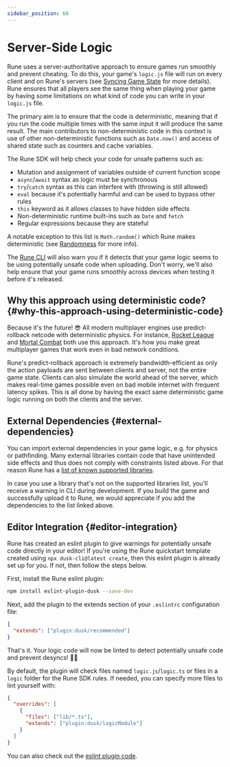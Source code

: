 ```yaml
---
sidebar_position: 60
---
```


# Server-Side Logic

Rune uses a server-authoritative approach to ensure games run smoothly and prevent cheating. To do this, your game's `logic.js` file will run on every client and on Rune's servers (see [Syncing Game State](../how-it-works/syncing-game-state) for more details). Rune ensures that all players see the same thing when playing your game by having some limitations on what kind of code you can write in your `logic.js` file.

The primary aim is to ensure that the code is deterministic, meaning that if you run the code multiple times with the same input it will produce the same result. The main contributors to non-deterministic code in this context is use of other non-deterministic functions such as `Date.now()` and access of shared state such as counters and cache variables.

The Rune SDK will help check your code for unsafe patterns such as:

- Mutation and assignment of variables outside of current function scope
- `async`/`await` syntax as logic must be synchronous
- `try`/`catch` syntax as this can interfere with  (throwing is still allowed)
- `eval` because it's potentially harmful and can be used to bypass other rules
- `this` keyword as it allows classes to have hidden side effects
- Non-deterministic runtime built-ins such as `Date` and `fetch`
- Regular expressions because they are stateful

A notable exception to this list is `Math.random()` which Rune makes deterministic (see [Randomness](../advanced/randomness.md) for more info).

The [Rune CLI](publishing/cli.md) will also warn you if it detects that your game logic seems to be using potentially unsafe code when uploading. Don't worry, we'll also help ensure that your game runs smoothly across devices when testing it before it's released.

## Why this approach using deterministic code? {#why-this-approach-using-deterministic-code}

Because it's the future! 😎 All modern multiplayer engines use predict-rollback netcode with deterministic physics. For instance, [Rocket League](https://www.youtube.com/watch?v=ueEmiDM94IE&t=1416s) and [Mortal Combat](https://www.youtube.com/watch?v=7jb0FOcImdg) both use this approach. It's how you make great multiplayer games that work even in bad network conditions.

Rune's predict-rollback approach is extremely bandwidth-efficient as only the action payloads are sent between clients and server, not the entire game state. Clients can also simulate the world ahead of the server, which makes real-time games possible even on bad mobile internet with frequent latency spikes. This is all done by having the exact same deterministic game logic running on both the clients and the server.

## External Dependencies {#external-dependencies}

You can import external dependencies in your game logic, e.g. for physics or pathfinding. Many external libraries contain code that have unintended side effects and thus does not comply with constraints listed above. For that reason Rune has a [list of known supported libraries](https://github.com/rune/rune/blob/staging/packages/vite-plugin-dusk/src/dependency-whitelist.ts).

In case you use a library that's not on the supported libraries list, you'll receive a warning in CLI during development. If you build the game and successfully upload it to Rune, we would appreciate if you add the dependencies to the list linked above.


## Editor Integration {#editor-integration}

Rune has created an eslint plugin to give warnings for potentially unsafe code directly in your editor! If you're using the Rune quickstart template created using `npx dusk-cli@latest create`, then this eslint plugin is already set up for you. If not, then follow the steps below.

First, install the Rune eslint plugin:

```bash
npm install eslint-plugin-dusk --save-dev
```

Next, add the plugin to the extends section of your `.eslintrc` configuration file:

```json
{
  "extends": ["plugin:dusk/recommended"]
}
```

That's it. Your logic code will now be linted to detect potentially unsafe code and prevent desyncs! 🧙‍♂️

By default, the plugin will check files named `logic.js`/`logic.ts` or files in a `logic` folder for the Rune SDK rules. If needed, you can specify more files to lint yourself with:

```json
{
  "overrides": [
    {
      "files": ["lib/*.ts"],
      "extends": ["plugin:dusk/logicModule"]
    }
  ]
}
```

You can also check out the [eslint plugin code](https://github.com/rune/rune/tree/staging/packages/eslint-plugin-dusk).
